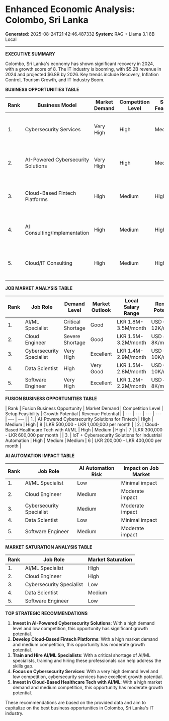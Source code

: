 # Enhanced Economic Analysis: Colombo, Sri Lanka

**Generated:** 2025-08-24T21:42:46.487332
**System:** RAG + Llama 3.1 8B Local

---

**EXECUTIVE SUMMARY**

Colombo, Sri Lanka's economy has shown significant recovery in 2024, with a growth score of 8. The IT industry is booming, with $5.2B revenue in 2024 and projected $6.8B by 2026. Key trends include Recovery, Inflation Control, Tourism Growth, and IT Industry Boom.

**BUSINESS OPPORTUNITIES TABLE**

| Rank | Business Model | Market Demand | Competition Level | Setup Feasibility | Growth Potential | Revenue Potential |
| --- | --- | --- | --- | --- | --- | --- |
| 1. | Cybersecurity Services | Very High | High | Medium | 9 | LKR 1,000,000 - LKR 2,500,000 per month |
| 2. | AI-Powered Cybersecurity Solutions | Very High | High | Medium | 9 | LKR 1,500,000 - LKR 3,500,000 per month |
| 3. | Cloud-Based Fintech Platforms | High | Medium | High | 8 | LKR 500,000 - LKR 1,000,000 per month |
| 4. | AI Consulting/Implementation | High | Medium | High | 8 | LKR 200,000 - LKR 400,000 per month |
| 5. | Cloud/IT Consulting | High | Medium | High | 7 | LKR 300,000 - LKR 600,000 per month |

**JOB MARKET ANALYSIS TABLE**

| Rank | Job Role | Demand Level | Market Outlook | Local Salary Range | Remote Potential | Market Saturation | AI Automation Risk |
| --- | --- | --- | --- | --- | --- | --- | --- |
| 1. | AI/ML Specialist | Critical Shortage | Good | LKR 1.8M-3.5M/month | USD 6K-12K/month | High | Low |
| 2. | Cloud Engineer | Severe Shortage | Good | LKR 1.5M-3.2M/month | USD 4K-8K/month | High | Medium |
| 3. | Cybersecurity Specialist | Very High | Excellent | LKR 1.4M-2.9M/month | USD 5K-10K/month | Low | Medium |
| 4. | Data Scientist | High | Very Good | LKR 1.5M-2.8M/month | USD 6K-10K/month | Medium | Low |
| 5. | Software Engineer | Very High | Excellent | LKR 1.2M-2.2M/month | USD 4K-8K/month | Low | Medium |

**FUSION BUSINESS OPPORTUNITIES TABLE**

| Rank | Fusion Business Opportunity | Market Demand | Competition Level | Setup Feasibility | Growth Potential | Revenue Potential |
| --- | --- | --- | --- | --- | --- |
| 1. | AI-Powered Cybersecurity Solutions for Fintech | High | Medium | High | 8 | LKR 500,000 - LKR 1,000,000 per month |
| 2. | Cloud-Based Healthcare Tech with AI/ML | High | Medium | High | 7 | LKR 300,000 - LKR 600,000 per month |
| 3. | IoT + Cybersecurity Solutions for Industrial Automation | High | Medium | Medium | 6 | LKR 200,000 - LKR 400,000 per month |

**AI AUTOMATION IMPACT TABLE**

| Rank | Job Role | AI Automation Risk | Impact on Job Market |
| --- | --- | --- | --- |
| 1. | AI/ML Specialist | Low | Minimal impact |
| 2. | Cloud Engineer | Medium | Moderate impact |
| 3. | Cybersecurity Specialist | Medium | Moderate impact |
| 4. | Data Scientist | Low | Minimal impact |
| 5. | Software Engineer | Medium | Moderate impact |

**MARKET SATURATION ANALYSIS TABLE**

| Rank | Job Role | Market Saturation |
| --- | --- | --- |
| 1. | AI/ML Specialist | High |
| 2. | Cloud Engineer | High |
| 3. | Cybersecurity Specialist | Low |
| 4. | Data Scientist | Medium |
| 5. | Software Engineer | Low |

**TOP STRATEGIC RECOMMENDATIONS**

1. **Invest in AI-Powered Cybersecurity Solutions**: With a high demand level and low competition, this opportunity has significant growth potential.
2. **Develop Cloud-Based Fintech Platforms**: With a high market demand and medium competition, this opportunity has moderate growth potential.
3. **Train and Hire AI/ML Specialists**: With a critical shortage of AI/ML specialists, training and hiring these professionals can help address the skills gap.
4. **Focus on Cybersecurity Services**: With a very high demand level and low competition, cybersecurity services have excellent growth potential.
5. **Invest in Cloud-Based Healthcare Tech with AI/ML**: With a high market demand and medium competition, this opportunity has moderate growth potential.

These recommendations are based on the provided data and aim to capitalize on the best business opportunities in Colombo, Sri Lanka's IT industry.